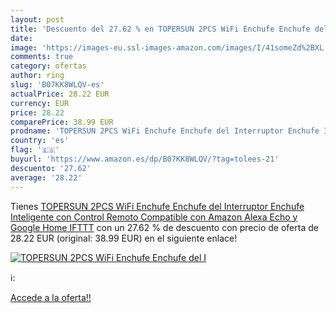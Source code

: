 ```yaml
---
layout: post
title: 'Descuento del 27.62 % en TOPERSUN 2PCS WiFi Enchufe Enchufe del I'
date: 
image: 'https://images-eu.ssl-images-amazon.com/images/I/41someZd%2BXL._SL200_.jpg'
comments: true
category: ofertas
author: ring
slug: 'B07KK8WLQV-es'
actualPrice: 28.22 EUR
currency: EUR
price: 28.22
comparePrice: 38.99 EUR
prodname: 'TOPERSUN 2PCS WiFi Enchufe Enchufe del Interruptor Enchufe Inteligente con Control Remoto Compatible con Amazon Alexa Echo y Google Home IFTTT'
country: 'es'
flag: '🇪🇸'
buyurl: 'https://www.amazon.es/dp/B07KK8WLQV/?tag=tolees-21'
descuento: '27.62'
average: '28.22'
---
```


Tienes [TOPERSUN 2PCS WiFi Enchufe Enchufe del Interruptor Enchufe Inteligente con Control Remoto Compatible con Amazon Alexa Echo y Google Home IFTTT](https://www.amazon.es/dp/B07KK8WLQV/?tag=tolees-21) con un 27.62 % de descuento con precio de oferta de 28.22 EUR (original: 38.99 EUR) en el siguiente enlace!

[![TOPERSUN 2PCS WiFi Enchufe Enchufe del I](https://images-eu.ssl-images-amazon.com/images/I/41someZd%2BXL._SL200_.jpg)](https://www.amazon.es/dp/B07KK8WLQV/?tag=tolees-21)

ℹ️:


[Accede a la oferta!!](https://www.amazon.es/dp/B07KK8WLQV/?tag=tolees-21)
